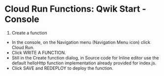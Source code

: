 # Cloud Run Functions: Qwik Start - Console

1. Create a function
  - In the console, on the Navigation menu (Navigation Menu icon) click Cloud Run.
  - Click WRITE A FUNCTION.
  - Still in the Create function dialog, in Source code for Inline editor use the default helloHttp function implementation already provided for index.js.
  - Click SAVE and REDEPLOY to deploy the function.